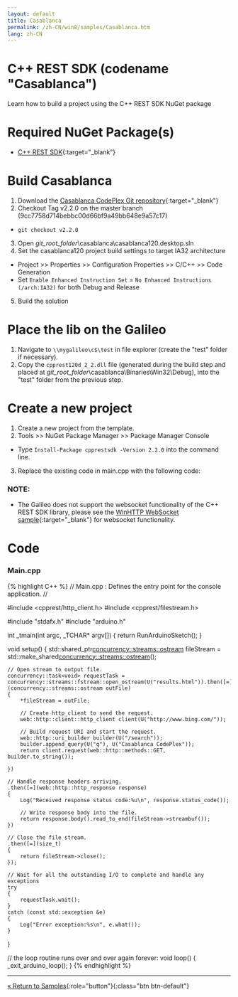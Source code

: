 ```yaml
---
layout: default
title: Casablanca
permalink: /zh-CN/win8/samples/Casablanca.htm
lang: zh-CN
---
```


# C++ REST SDK (codename "Casablanca")
Learn how to build a project using the C++ REST SDK NuGet package

# Required NuGet Package(s)
* [C++ REST SDK](https://www.nuget.org/packages/cpprestsdk/){:target="_blank"}

# Build Casablanca
1. Download the [Casablanca CodePlex Git repository](http://casablanca.codeplex.com/SourceControl/latest){:target="_blank"}
2. Checkout Tag v2.2.0 on the master branch (9cc7758d714bebbc00d66bf9a49bb648e9a57c17)
* `git checkout v2.2.0`
3. Open *git_root_folder*\casablanca\casablanca120.desktop.sln
4. Set the casablanca120 project build settings to target IA32 architecture
* Project >> Properties >> Configuration Properties >> C/C++ >> Code Generation
* Set `Enable Enhanced Instruction Set` = `No Enhanced Instructions (/arch:IA32)` for both Debug and Release
5. Build the solution

# Place the lib on the Galileo
1. Navigate to `\\mygalileo\c$\test` in file explorer (create the "test" folder if necessary).
2. Copy the `cpprest120d_2_2.dll` file (generated during the build step and placed at *git_root_folder*\casablanca\Binaries\Win32\Debug), into the "test" folder from the previous step.

# Create a new project
1. Create a new project from the template.
2. Tools >> NuGet Package Manager >> Package Manager Console
* Type `Install-Package cpprestsdk -Version 2.2.0` into the command line.
3. Replace the existing code in main.cpp with the following code:


### NOTE:
* The Galileo does not support the websocket functionality of the C++ REST SDK library, please see the [WinHTTP WebSocket sample](https://code.msdn.microsoft.com/windowsdesktop/WinHTTP-WebSocket-sample-50a140b5){:target="_blank"} for websocket functionality.

# Code

### Main.cpp
{% highlight C++ %}
// Main.cpp : Defines the entry point for the console application.
//

#include <cpprest/http_client.h>
#include <cpprest/filestream.h>

#include "stdafx.h"
#include "arduino.h"

int _tmain(int argc, _TCHAR* argv[])
{
    return RunArduinoSketch();
}

void setup()
{
    std::shared_ptr<concurrency::streams::ostream> fileStream = std::make_shared<concurrency::streams::ostream>();

    // Open stream to output file.
    concurrency::task<void> requestTask = concurrency::streams::fstream::open_ostream(U("results.html")).then([=](concurrency::streams::ostream outFile)
    {
        *fileStream = outFile;

        // Create http_client to send the request.
        web::http::client::http_client client(U("http://www.bing.com/"));

        // Build request URI and start the request.
        web::http::uri_builder builder(U("/search"));
        builder.append_query(U("q"), U("Casablanca CodePlex"));
        return client.request(web::http::methods::GET, builder.to_string());

    })

    // Handle response headers arriving.
    .then([=](web::http::http_response response)
    {
        Log("Received response status code:%u\n", response.status_code());

        // Write response body into the file.
        return response.body().read_to_end(fileStream->streambuf());
    })

    // Close the file stream.
    .then([=](size_t)
    {
        return fileStream->close();
    });

    // Wait for all the outstanding I/O to complete and handle any exceptions
    try
    {
        requestTask.wait();
    }
    catch (const std::exception &e)
    {
        Log("Error exception:%s\n", e.what());
    }
}

// the loop routine runs over and over again forever:
void loop()
{
    _exit_arduino_loop();
}
{% endhighlight %}

---

[&laquo; Return to Samples](SampleApps.htm){:role="button"}{:class="btn btn-default"}
